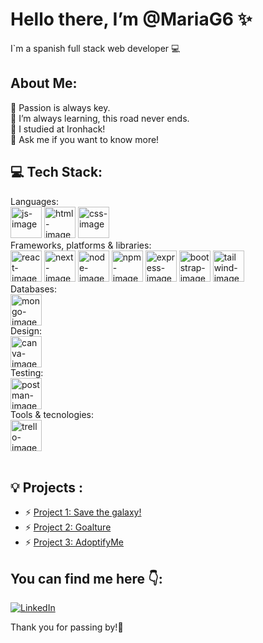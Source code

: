 # Hello there, I’m @MariaG6 ✨
I`m a spanish full stack web developer 💻 

##  About Me:
💞️ Passion is always key.<br>
🌱 I’m always learning, this road never ends.<br>
🚀 I studied at Ironhack! <br>
💬 Ask me if you want to know more!<br>


## 💻 Tech Stack:
Languages:<br>
<img src="https://github.com/MariaG6/MariaG6/assets/131526637/16939308-ccb5-47c9-88b0-98e9f15673a7" alt="js-image" style="width:50px;">
<img src="https://github.com/MariaG6/MariaG6/assets/131526637/e8b76380-b5a7-4350-9c63-8bdd3cb7f282" alt="html-image" style="width:50px;">
<img src="https://github.com/MariaG6/MariaG6/assets/131526637/c7ace7bb-f754-4caf-826c-9b329ffb72ce" alt="css-image" style="width:50px;">
<br>
Frameworks, platforms & libraries:<br>
<img src="https://github.com/MariaG6/MariaG6/assets/131526637/bda9bee2-c788-42cd-92a7-83174605c8f2" alt="react-image" style="width:50px;">
<img src="https://github.com/MariaG6/MariaG6/assets/131526637/63a65af8-5250-4ea9-8d52-43c388d7e2bb" alt="next-image" style="width:50px;">
<img src="https://github.com/MariaG6/MariaG6/assets/131526637/68b4ba5e-7c0b-4963-af5a-8b1db22d8256" alt="node-image" style="width:50px;">
<img src="https://github.com/MariaG6/MariaG6/assets/131526637/82dc07bf-bb85-4eed-9006-840326aa4a0e" alt="npm-image" style="width:50px;">
<img src="https://github.com/MariaG6/MariaG6/assets/131526637/a8a3f1e5-9fba-4b36-b34e-0c8a4a0e63eb" alt="express-image" style="width:50px;">
<img src="https://github.com/MariaG6/MariaG6/assets/131526637/2ea7cdc7-234a-45f0-8308-472310e2215b" alt="bootstrap-image" style="width:50px;">
<img src="https://github.com/MariaG6/MariaG6/assets/131526637/945bfda4-d431-45dc-a859-b6d0c9a50ddb" alt="tailwind-image" style="width:50px;">
<br>
Databases:<br>
<img src="https://github.com/MariaG6/MariaG6/assets/131526637/6e10e373-6e23-4839-8a8d-97bf7934b2ce" alt="mongo-image" style="width:50px;">
<br>
Design:<br>
<img src="https://github.com/MariaG6/MariaG6/assets/131526637/583765b6-f7c7-4834-bec7-fc1e97bc1770" alt="canva-image" style="width:50px;">
<br>
Testing:<br>
<img src="https://github.com/MariaG6/MariaG6/assets/131526637/fa0f011b-9b42-45ed-89cd-2060ab8bccd9" alt="postman-image" style="width:50px;">
<br>
Tools & tecnologies:<br>
<img src="https://github.com/MariaG6/MariaG6/assets/131526637/4287964a-c5ad-4bf0-9be9-4da28ecdd99f" alt="trello-image" style="width:50px;">
<br>
<br>

## :bulb: Projects :
<ul>
  <li>⚡ <a href='https://github.com/MariaG6/save-the-galaxy'>Project 1: Save the galaxy!</a></li>
  <li>⚡ <a href='https://github.com/MariaG6/Goalture-app'>Project 2: Goalture</a></li>
    <li>⚡ <a href='https://github.com/MariaG6/AdoptifyMe-client'>Project 3: AdoptifyMe</a></li>
</ul>

## You can find me here 👇:
[![LinkedIn](https://img.shields.io/badge/LinkedIn-%230077B5.svg?logo=linkedin&logoColor=white)](https://linkedin.com/in/www.linkedin.com/in/maría-garcía-montes-89ab50228) 

Thank you for passing by!👋
